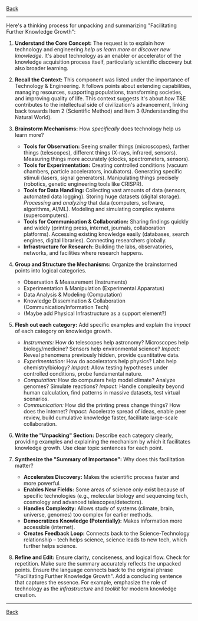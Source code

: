 [Back](README.md)

---

Here's a thinking process for unpacking and summarizing "Facilitating Further Knowledge Growth":

1.  **Understand the Core Concept:** The request is to explain how technology and engineering *help us learn more* or *discover new knowledge*. It's about technology as an enabler or accelerator of the knowledge acquisition process itself, particularly scientific discovery but also broader learning.

2.  **Recall the Context:** This component was listed under the importance of Technology & Engineering. It follows points about extending capabilities, managing resources, supporting populations, transforming societies, and improving quality of life. This context suggests it's about *how* T&E contributes to the intellectual side of civilization's advancement, linking back towards Item 2 (Scientific Method) and Item 3 (Understanding the Natural World).

3.  **Brainstorm Mechanisms:** How *specifically* does technology help us learn more?
    *   **Tools for Observation:** Seeing smaller things (microscopes), farther things (telescopes), different things (X-rays, infrared, sensors). Measuring things more accurately (clocks, spectrometers, sensors).
    *   **Tools for Experimentation:** Creating controlled conditions (vacuum chambers, particle accelerators, incubators). Generating specific stimuli (lasers, signal generators). Manipulating things precisely (robotics, genetic engineering tools like CRISPR).
    *   **Tools for Data Handling:** Collecting vast amounts of data (sensors, automated data logging). Storing huge datasets (digital storage). *Processing* and *analyzing* that data (computers, software, algorithms, AI/ML). Modeling and simulating complex systems (supercomputers).
    *   **Tools for Communication & Collaboration:** Sharing findings quickly and widely (printing press, internet, journals, collaboration platforms). Accessing existing knowledge easily (databases, search engines, digital libraries). Connecting researchers globally.
    *   **Infrastructure for Research:** Building the labs, observatories, networks, and facilities where research happens.

4.  **Group and Structure the Mechanisms:** Organize the brainstormed points into logical categories.
    *   Observation & Measurement (Instruments)
    *   Experimentation & Manipulation (Experimental Apparatus)
    *   Data Analysis & Modeling (Computation)
    *   Knowledge Dissemination & Collaboration (Communication/Information Tech)
    *   (Maybe add Physical Infrastructure as a support element?)

5.  **Flesh out each category:** Add specific examples and explain the *impact* of each category on knowledge growth.
    *   *Instruments:* How do telescopes help astronomy? Microscopes help biology/medicine? Sensors help environmental science? *Impact:* Reveal phenomena previously hidden, provide quantitative data.
    *   *Experimentation:* How do accelerators help physics? Labs help chemistry/biology? *Impact:* Allow testing hypotheses under controlled conditions, probe fundamental nature.
    *   *Computation:* How do computers help model climate? Analyze genomes? Simulate reactions? *Impact:* Handle complexity beyond human calculation, find patterns in massive datasets, test virtual scenarios.
    *   *Communication:* How did the printing press change things? How does the internet? *Impact:* Accelerate spread of ideas, enable peer review, build cumulative knowledge faster, facilitate large-scale collaboration.

6.  **Write the "Unpacking" Section:** Describe each category clearly, providing examples and explaining the mechanism by which it facilitates knowledge growth. Use clear topic sentences for each point.

7.  **Synthesize the "Summary of Importance":** Why does this facilitation matter?
    *   **Accelerates Discovery:** Makes the scientific process faster and more powerful.
    *   **Enables New Fields:** Some areas of science *only* exist because of specific technologies (e.g., molecular biology and sequencing tech, cosmology and advanced telescopes/detectors).
    *   **Handles Complexity:** Allows study of systems (climate, brain, universe, genomes) too complex for earlier methods.
    *   **Democratizes Knowledge (Potentially):** Makes information more accessible (internet).
    *   **Creates Feedback Loop:** Connects back to the Science-Technology relationship – tech helps science, science leads to new tech, which further helps science.

8.  **Refine and Edit:** Ensure clarity, conciseness, and logical flow. Check for repetition. Make sure the summary accurately reflects the unpacked points. Ensure the language connects back to the original phrase "Facilitating Further Knowledge Growth". Add a concluding sentence that captures the essence. For example, emphasize the role of technology as the *infrastructure* and *toolkit* for modern knowledge creation.

---

[Back](README.md)
